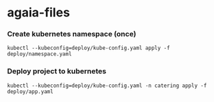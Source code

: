 # agaia-files


### Create kubernetes namespace (once)

```
kubectl --kubeconfig=deploy/kube-config.yaml apply -f deploy/namespace.yaml
```


### Deploy project to kubernetes

```
kubectl --kubeconfig=deploy/kube-config.yaml -n catering apply -f deploy/app.yaml
```

